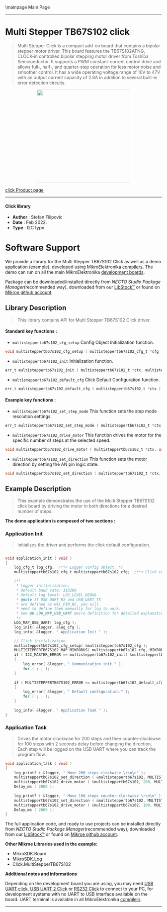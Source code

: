\mainpage Main Page

---
# Multi Stepper TB67S102 click

> Multi Stepper Click is a compact add-on board that contains a bipolar stepper motor driver. This board features the TB67S102AFNG, CLOCK-in controlled bipolar stepping motor driver from Toshiba Semiconductor. It supports a PWM constant-current control drive and allows full-, half-, and quarter-step operation for less motor noise and smoother control. It has a wide operating voltage range of 10V to 47V with an output current capacity of 2.8A in addition to several built-in error detection circuits.

<p align="center">
  <img src="https://download.mikroe.com/images/click_for_ide/multisteppertb67s102_click.png" height=300px>
</p>

[click Product page](https://www.mikroe.com/multi-stepper-click-tb67s102)

---


#### Click library

- **Author**        : Stefan Filipovic
- **Date**          : Feb 2022.
- **Type**          : I2C type


# Software Support

We provide a library for the Multi Stepper TB67S102 Click
as well as a demo application (example), developed using MikroElektronika
[compilers](https://www.mikroe.com/necto-studio).
The demo can run on all the main MikroElektronika [development boards](https://www.mikroe.com/development-boards).

Package can be downloaded/installed directly from *NECTO Studio Package Manager*(recommended way), downloaded from our [LibStock&trade;](https://libstock.mikroe.com) or found on [Mikroe github account](https://github.com/MikroElektronika/mikrosdk_click_v2/tree/master/clicks).

## Library Description

> This library contains API for Multi Stepper TB67S102 Click driver.

#### Standard key functions :

- `multisteppertb67s102_cfg_setup` Config Object Initialization function.
```c
void multisteppertb67s102_cfg_setup ( multisteppertb67s102_cfg_t *cfg );
```

- `multisteppertb67s102_init` Initialization function.
```c
err_t multisteppertb67s102_init ( multisteppertb67s102_t *ctx, multisteppertb67s102_cfg_t *cfg );
```

- `multisteppertb67s102_default_cfg` Click Default Configuration function.
```c
err_t multisteppertb67s102_default_cfg ( multisteppertb67s102_t *ctx );
```

#### Example key functions :

- `multisteppertb67s102_set_step_mode` This function sets the step mode resolution settings.
```c
err_t multisteppertb67s102_set_step_mode ( multisteppertb67s102_t *ctx, uint8_t mode );
```

- `multisteppertb67s102_drive_motor` This function drives the motor for the specific number of steps at the selected speed.
```c
void multisteppertb67s102_drive_motor ( multisteppertb67s102_t *ctx, uint32_t steps, uint8_t speed );
```

- `multisteppertb67s102_set_direction` This function sets the motor direction by setting the AN pin logic state.
```c
void multisteppertb67s102_set_direction ( multisteppertb67s102_t *ctx, uint8_t dir );
```

## Example Description

> This example demonstrates the use of the Multi Stepper TB67S102 click board by driving the motor in both directions for a desired number of steps.

**The demo application is composed of two sections :**

### Application Init

> Initializes the driver and performs the click default configuration.

```c

void application_init ( void )
{
    log_cfg_t log_cfg;  /**< Logger config object. */
    multisteppertb67s102_cfg_t multisteppertb67s102_cfg;  /**< Click config object. */

    /** 
     * Logger initialization.
     * Default baud rate: 115200
     * Default log level: LOG_LEVEL_DEBUG
     * @note If USB_UART_RX and USB_UART_TX 
     * are defined as HAL_PIN_NC, you will 
     * need to define them manually for log to work. 
     * See @b LOG_MAP_USB_UART macro definition for detailed explanation.
     */
    LOG_MAP_USB_UART( log_cfg );
    log_init( &logger, &log_cfg );
    log_info( &logger, " Application Init " );

    // Click initialization.
    multisteppertb67s102_cfg_setup( &multisteppertb67s102_cfg );
    MULTISTEPPERTB67S102_MAP_MIKROBUS( multisteppertb67s102_cfg, MIKROBUS_1 );
    if ( I2C_MASTER_ERROR == multisteppertb67s102_init( &multisteppertb67s102, &multisteppertb67s102_cfg ) ) 
    {
        log_error( &logger, " Communication init." );
        for ( ; ; );
    }
    
    if ( MULTISTEPPERTB67S102_ERROR == multisteppertb67s102_default_cfg ( &multisteppertb67s102 ) )
    {
        log_error( &logger, " Default configuration." );
        for ( ; ; );
    }
    
    log_info( &logger, " Application Task " );
}

```

### Application Task

> Drives the motor clockwise for 200 steps and then counter-clockiwse for 100 steps with 2 seconds delay before changing the direction.
Each step will be logged on the USB UART where you can track the program flow.

```c
void application_task ( void )
{
    log_printf ( &logger, " Move 200 steps clockwise \r\n\n" );
    multisteppertb67s102_set_direction ( &multisteppertb67s102, MULTISTEPPERTB67S102_DIR_CW );
    multisteppertb67s102_drive_motor ( &multisteppertb67s102, 200, MULTISTEPPERTB67S102_SPEED_FAST );
    Delay_ms ( 2000 );
    
    log_printf ( &logger, " Move 100 steps counter-clockwise \r\n\n" );
    multisteppertb67s102_set_direction ( &multisteppertb67s102, MULTISTEPPERTB67S102_DIR_CCW );
    multisteppertb67s102_drive_motor ( &multisteppertb67s102, 100, MULTISTEPPERTB67S102_SPEED_FAST );
    Delay_ms ( 2000 );
}
```

The full application code, and ready to use projects can be installed directly from *NECTO Studio Package Manager*(recommended way), downloaded from our [LibStock&trade;](https://libstock.mikroe.com) or found on [Mikroe github account](https://github.com/MikroElektronika/mikrosdk_click_v2/tree/master/clicks).

**Other Mikroe Libraries used in the example:**

- MikroSDK.Board
- MikroSDK.Log
- Click.MultiStepperTB67S102

**Additional notes and informations**

Depending on the development board you are using, you may need
[USB UART click](https://www.mikroe.com/usb-uart-click),
[USB UART 2 Click](https://www.mikroe.com/usb-uart-2-click) or
[RS232 Click](https://www.mikroe.com/rs232-click) to connect to your PC, for
development systems with no UART to USB interface available on the board. UART
terminal is available in all MikroElektronika
[compilers](https://shop.mikroe.com/compilers).

---
